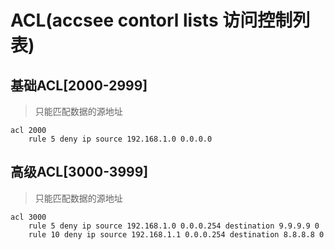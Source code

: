 # ACL(accsee contorl lists 访问控制列表)

## 基础ACL[2000-2999]

>只能匹配数据的源地址

```
acl 2000
	rule 5 deny ip source 192.168.1.0 0.0.0.0
```
## 高级ACL[3000-3999]

>只能匹配数据的源地址 

```
acl 3000
	rule 5 deny ip source 192.168.1.0 0.0.0.254 destination 9.9.9.9 0
	rule 10 deny ip source 192.168.1.1 0.0.0.254 destination 8.8.8.8 0
```
